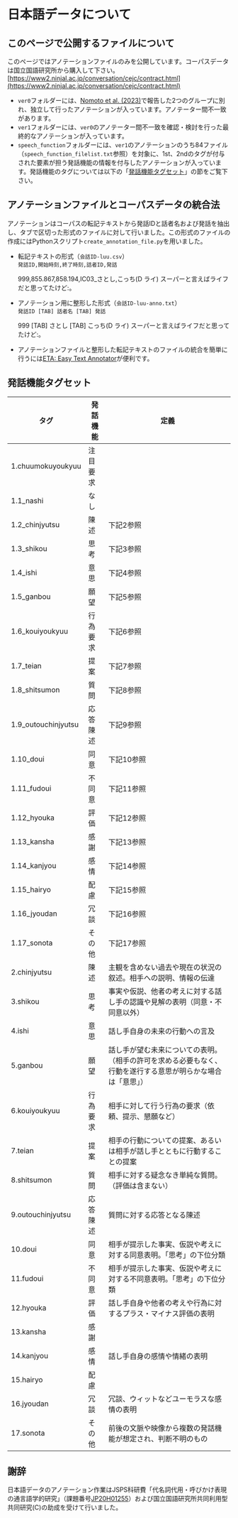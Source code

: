 # 日本語データについて

## このページで公開するファイルについて
このページではアノテーションファイルのみを公開しています。コーパスデータは国立国語研究所から購入して下さい。[https://www2.ninjal.ac.jp/conversation/cejc/contract.html](https://www2.ninjal.ac.jp/conversation/cejc/contract.html)

- `ver0`フォルダーには、[Nomoto et al. (2023)](https://www.anlp.jp/proceedings/annual_meeting/2023/pdf_dir/P9-4.pdf)で報告した2つのグループに別れ、独立して行ったアノテーションが入っています。アノテーター間不一致があります。
- `ver1`フォルダーには、`ver0`のアノテーター間不一致を確認・検討を行った最終的なアノテーションが入っています。
- `speech_function`フォルダーには、`ver1`のアノテーションのうち84ファイル（`speech_function_filelist.txt`参照）を対象に、1st、2ndのタグが付与された要素が担う発話機能の情報を付与したアノテーションが入っています。発話機能のタグについては以下の「[発話機能タグセット](#発話機能タグセット)」の節をご覧下さい。

## アノテーションファイルとコーパスデータの統合法
アノテーションはコーパスの転記テキストから発話IDと話者名および発話を抽出し、タブで区切った形式のファイルに対して行いました。この形式のファイルの作成にはPythonスクリプト`create_annotation_file.py`を用いました。

- 転記テキストの形式（`会話ID-luu.csv`）  
`発話ID,開始時刻,終了時刻,話者ID,発話`

    999,855.867,858.194,IC03_さとし,こっち(D ライ) スーパーと言えばライフだと思ってたけど:。

- アノテーション用に整形した形式（`会話ID-luu-anno.txt`）  
`発話ID [TAB] 話者名 [TAB] 発話`

    999 [TAB] さとし [TAB] こっち(D ライ) スーパーと言えばライフだと思ってたけど:。

- アノテーションファイルと整形した転記テキストのファイルの統合を簡単に行うには[ETA: Easy Text Annotator](https://github.com/matbahasa/ETA)が便利です。

## 発話機能タグセット

|タグ|発話機能|定義|
|--|----|--|
|1.chuumokuyoukyuu|注目要求||
|1.1\_nashi|なし||
|1.2\_chinjyutsu|陳述|下記2参照|
|1.3\_shikou|思考|下記3参照|
|1.4\_ishi|意思|下記4参照|
|1.5\_ganbou|願望|下記5参照|
|1.6\_kouiyoukyuu|行為要求|下記6参照|
|1.7\_teian|提案|下記7参照|
|1.8\_shitsumon|質問|下記8参照|
|1.9\_outouchinjyutsu|応答陳述|下記9参照|
|1.10\_doui|同意|下記10参照|
|1.11\_fudoui|不同意|下記11参照|
|1.12\_hyouka|評価|下記12参照|
|1.13\_kansha|感謝|下記13参照|
|1.14\_kanjyou|感情|下記14参照|
|1.15\_hairyo|配慮|下記15参照|
|1.16\_jyoudan|冗談|下記16参照|
|1.17\_sonota|その他|下記17参照|
|2.chinjyutsu|陳述|主観を含めない過去や現在の状況の叙述。相手への説明、情報の伝達|
|3.shikou|思考|事実や仮説、他者の考えに対する話し手の認識や見解の表明（同意・不同意以外）|
|4.ishi|意思|話し手自身の未来の行動への言及|
|5.ganbou|願望|話し手が望む未来についての表明。（相手の許可を求める必要もなく、行動を遂行する意思が明らかな場合は「意思」）|
|6.kouiyoukyuu|行為要求|相手に対して行う行為の要求（依頼、提示、懇願など）|
|7.teian|提案|相手の行動についての提案、あるいは相手が話し手とともに行動することの提案|
|8.shitsumon|質問|相手に対する疑念なき単純な質問。（評価は含まない）|
|9.outouchinjyutsu|応答陳述|質問に対する応答となる陳述|
|10.doui|同意|相手が提示した事実、仮説や考えに対する同意表明。「思考」の下位分類|
|11.fudoui|不同意|相手が提示した事実、仮説や考えに対する不同意表明。「思考」の下位分類|
|12.hyouka|評価|話し手自身や他者の考えや行為に対するプラス・マイナス評価の表明|
|13.kansha|感謝||
|14.kanjyou|感情|話し手自身の感情や情緒の表明|
|15.hairyo|配慮||
|16.jyoudan|冗談|冗談、ウィットなどユーモラスな感情の表明|
|17.sonota|その他|前後の文脈や映像から複数の発話機能が想定され、判断不明のもの|

## 謝辞
日本語データのアノテーション作業はJSPS科研費「代名詞代用・呼びかけ表現の通言語学的研究」（課題番号[JP20H01255](https://kaken.nii.ac.jp/ja/grant/KAKENHI-PROJECT-20H01255/)）および国立国語研究所共同利用型共同研究(C)の助成を受けて行いました。
